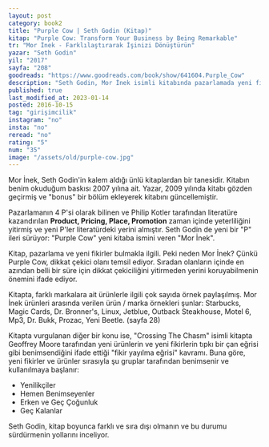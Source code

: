 ```yaml
---
layout: post  
category: book2  
title: "Purple Cow | Seth Godin (Kitap)"  
kitap: "Purple Cow: Transform Your Business by Being Remarkable"  
tr: "Mor İnek - Farklılaştırarak İşinizi Dönüştürün"  
yazar: "Seth Godin"  
yil: "2017"  
sayfa: "208"  
goodreads: "https://www.goodreads.com/book/show/641604.Purple_Cow"
description: "Seth Godin, Mor İnek isimli kitabında pazarlamada yeni fikirler bulmayı, farklı ve sıra dışı olmayı sürdürmenin yollarını inceliyor."
published: true
last_modified_at: 2023-01-14
posted: 2016-10-15
tag: "girişimcilik"
instagram: "no"
insta: "no"
reread: "no"
rating: "5"
num: "35"
image: "/assets/old/purple-cow.jpg"
---
```


Mor İnek, Seth Godin'in kalem aldığı ünlü kitaplardan bir tanesidir. Kitabın benim okuduğum baskısı 2007 yılına ait. Yazar, 2009 yılında kitabı gözden geçirmiş ve "bonus" bir bölüm ekleyerek kitabını güncellemiştir.  
  
Pazarlamanın 4 P'si olarak bilinen ve Philip Kotler tarafından literatüre kazandırılan __Product, Pricing, Place, Promotion__ zaman içinde yeterliliğini yitirmiş ve yeni P'ler literatürdeki yerini almıştır. Seth Godin de yeni bir "P" ileri sürüyor: "Purple Cow" yeni kitaba ismini veren "Mor İnek".  
  
Kitap, pazarlama ve yeni fikirler bulmakla ilgili. Peki neden Mor İnek? Çünkü Purple Cow, dikkat çekici olanı temsil ediyor. Sıradan olanların içinde en azından belli bir süre için dikkat çekiciliğini yitirmeden yerini koruyabilmenin önemini ifade ediyor.  
  
Kitapta, farklı markalara ait ürünlerle ilgili çok sayıda örnek paylaşılmış. Mor İnek ürünleri arasında verilen ürün / marka örnekleri şunlar: Starbucks, Magic Cards, Dr. Bronner's, Linux, Jetblue, Outback Steakhouse, Motel 6, Mp3, Dr. Bukk, Prozac, Yeni Beetle. (sayfa 28)  
  
Kitapta vurgulanan diğer bir konu ise, "Crossing The Chasm" isimli kitapta Geoffrey Moore tarafından yeni ürünlerin ve yeni fikirlerin tıpkı bir çan eğrisi gibi benimsendiğini ifade ettiği "fikir yayılma eğrisi" kavramı. Buna göre, yeni fikirler ve ürünler sırasıyla şu gruplar tarafından benimsenir ve kullanılmaya başlanır:  

- Yenilikçiler  
- Hemen Benimseyenler  
- Erken ve Geç Çoğunluk  
- Geç Kalanlar  
  
Seth Godin, kitap boyunca farklı ve sıra dışı olmanın ve bu durumu sürdürmenin yollarını inceliyor.   
